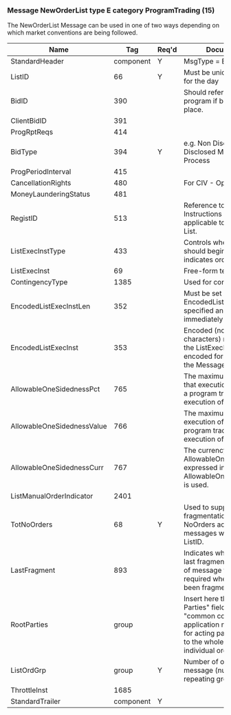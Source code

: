 ### Message NewOrderList type E category ProgramTrading (15)

The NewOrderList Message can be used in one of two ways depending on which market conventions are being followed.

| Name                       | Tag       | Req'd | Documentation                                                                                                                               |
|----------------------------|-----------|----------|-------------------------------------------------------------------------------------------------------------------------------|
| StandardHeader             | component |   Y   | MsgType = E                                                                                                                               |
| ListID                     | 66        |   Y   | Must be unique, by customer, for the day                                                                                                                               |
| BidID                      | 390       |       | Should refer to an earlier program if bidding took place.                                                                                                                             |
| ClientBidID                | 391       |       |                                                                                                                                |
| ProgRptReqs                | 414       |       |                                                                                                                                |
| BidType                    | 394       |   Y   | e.g. Non Disclosed Model, Disclosed Model, No Bidding Process                                                                                                                         |
| ProgPeriodInterval         | 415       |       |                                                                                                                                |
| CancellationRights         | 480       |       | For CIV - Optional                                                                                                                               |
| MoneyLaunderingStatus      | 481       |       |                                                                                                                                |
| RegistID                   | 513       |       | Reference to Registration Instructions message applicable to all Orders in this List.                                                                                                 |
| ListExecInstType           | 433       |       | Controls when execution should begin For CIV Orders indicates order of execution..                                                                                                    |
| ListExecInst               | 69        |       | Free-form text.                                                                                                                               |
| ContingencyType            | 1385      |       | Used for contingency orders.                                                                                                                               |
| EncodedListExecInstLen     | 352       |       | Must be set if EncodedListExecInst field is specified and must immediately precede it.                                                                                                |
| EncodedListExecInst        | 353       |       | Encoded (non-ASCII characters) representation of the ListExecInst field in the encoded format specified via the MessageEncoding field.                                                |
| AllowableOneSidednessPct   | 765       |       | The maximum percentage that execution of one side of a program trade can exceed execution of the other.                                                                               |
| AllowableOneSidednessValue | 766       |       | The maximum amount that execution of one side of a program trade can exceed execution of the other.                                                                                   |
| AllowableOneSidednessCurr  | 767       |       | The currency that AllowableOneSidedness is expressed in if AllowableOneSidednessValue is used.                                                                                        |
| ListManualOrderIndicator   | 2401      |       |                                                                                                                                |
| TotNoOrders                | 68        |   Y   | Used to support fragmentation. Sum of NoOrders across all messages with the same ListID.                                                                                              |
| LastFragment               | 893       |       | Indicates whether this is the last fragment in a sequence of message fragments. Only required where message has been fragmented.                                                      |
| RootParties                | group     |       | Insert here the set of "Root Parties" fields defined in "common components of application messages" Used for acting parties that applies to the whole message, not individual orders. |
| ListOrdGrp                 | group     |   Y   | Number of orders in this message (number of repeating groups to follow)                                                                                                               |
| ThrottleInst               | 1685      |       |                                                                                                                                |
| StandardTrailer            | component |   Y   |                                                                                                                                |

